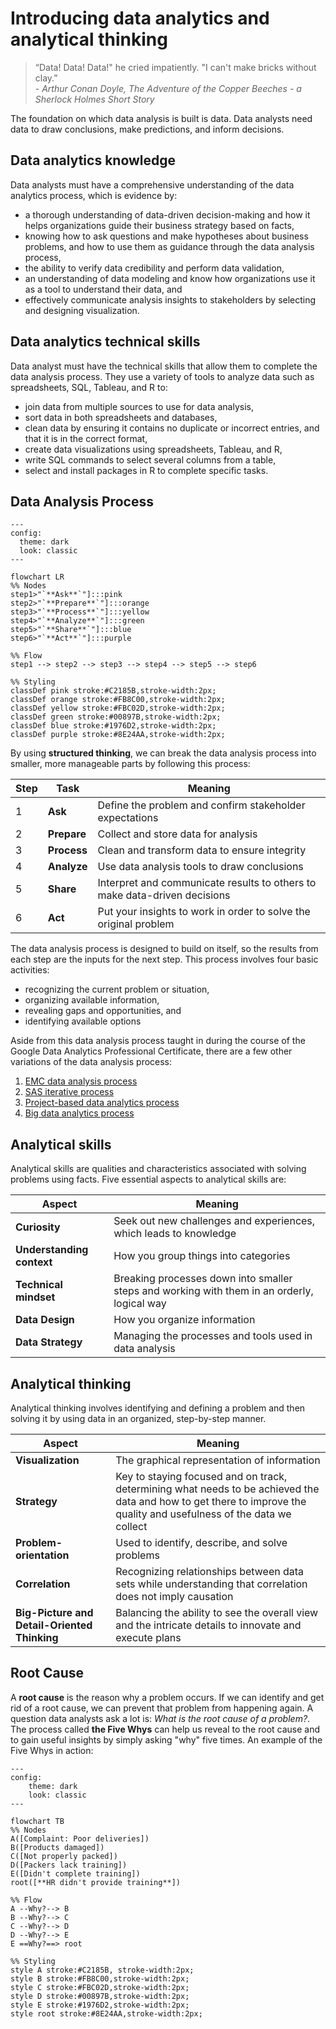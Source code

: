 # Introducing data analytics and analytical thinking

> “Data! Data! Data!" he cried impatiently. "I can't make bricks without clay.”  
> *- Arthur Conan Doyle, The Adventure of the Copper Beeches - a Sherlock Holmes Short Story*

The foundation on which data analysis is built is data. Data analysts need data to draw conclusions, make predictions, and inform decisions.

## Data analytics knowledge

Data analysts must have a comprehensive understanding of the data analytics process, which is evidence by:

- a thorough understanding of data-driven decision-making and how it helps organizations guide their business strategy based on facts,
- knowing how to ask questions and make hypotheses about business problems, and how to use them as guidance through the data analysis process,
- the ability to verify data credibility and perform data validation,
- an understanding of data modeling and know how organizations use it as a tool to understand their data, and
- effectively communicate analysis insights to stakeholders by selecting and designing visualization.

## Data analytics technical skills

Data analyst must have the technical skills that allow them to complete the data analysis process. They use a variety of tools to analyze data such as spreadsheets, SQL, Tableau, and R to:

- join data from multiple sources to use for data analysis,
- sort data in both spreadsheets and databases,
- clean data by ensuring it contains no duplicate or incorrect entries, and that it is in the correct format,
- create data visualizations using spreadsheets, Tableau, and R,
- write SQL commands to select several columns from a table,
- select and install packages in R to complete specific tasks.

## Data Analysis Process

```mermaid
---
config:
  theme: dark
  look: classic
---

flowchart LR
%% Nodes
step1>"`**Ask**`"]:::pink
step2>"`**Prepare**`"]:::orange
step3>"`**Process**`"]:::yellow
step4>"`**Analyze**`"]:::green
step5>"`**Share**`"]:::blue
step6>"`**Act**`"]:::purple

%% Flow
step1 --> step2 --> step3 --> step4 --> step5 --> step6

%% Styling
classDef pink stroke:#C2185B,stroke-width:2px;
classDef orange stroke:#FB8C00,stroke-width:2px;
classDef yellow stroke:#FBC02D,stroke-width:2px;
classDef green stroke:#00897B,stroke-width:2px;
classDef blue stroke:#1976D2,stroke-width:2px;
classDef purple stroke:#8E24AA,stroke-width:2px;
```

By using **structured thinking**, we can break the data analysis process into smaller, more manageable parts by following this process:

| Step | Task | Meaning |
| --- | --- | --- |
| 1 | **Ask** | Define the problem and confirm stakeholder expectations |
| 2 | **Prepare** | Collect and store data for analysis |
| 3 | **Process** | Clean and transform data to ensure integrity |
| 4 | **Analyze** | Use data analysis tools to draw conclusions |
| 5 | **Share** | Interpret and communicate results to others to make data-driven decisions |
| 6 | **Act** | Put your insights to work in order to solve the original problem |

The data analysis process is designed to build on itself, so the results from each step are the inputs for the next step. This process involves four basic activities:

- recognizing the current problem or situation,
- organizing available information,
- revealing gaps and opportunities, and
- identifying available options

Aside from this data analysis process taught in during the course of the Google Data Analytics Professional Certificate, there are a few other variations of the data analysis process:

1. [EMC data analysis process](https://onlinelibrary.wiley.com/doi/pdf/10.1002/9781119183686)
2. [SAS iterative process](https://www.sas.com/content/dam/SAS/documents/marketing-whitepapers-ebooks/sas-whitepapers/en/manage-analytical-life-cycle-continuous-innovation-106179.pdf)
3. [Project-based data analytics process](https://pingax.com/Data%20Analyst/understanding-data-analytics-project-life-cycle/)
4. [Big data analytics process](https://www.informit.com/articles/article.aspx?p=2473128&seqNum=11&ranMID=24808)

## Analytical skills

Analytical skills are qualities and characteristics associated with solving problems using facts. Five essential aspects to analytical skills are:

| Aspect | Meaning |
| --- | --- |
| **Curiosity** | Seek out new challenges and experiences, which leads to knowledge |
| **Understanding context** | How you group things into categories |
| **Technical mindset** | Breaking processes down into smaller steps and working with them in an orderly, logical way |
| **Data Design** | How you organize information |
| **Data Strategy** | Managing the processes and tools used in data analysis |

## Analytical thinking

Analytical thinking involves identifying and defining a problem and then solving it by using data in an organized, step-by-step manner.

| Aspect | Meaning |
| --- | --- |
| **Visualization** | The graphical representation of information |
| **Strategy** | Key to staying focused and on track, determining what needs to be achieved the data and how to get there to improve the quality and usefulness of the data we collect |
| **Problem-orientation** | Used to identify, describe, and solve problems |
| **Correlation** | Recognizing relationships between data sets while understanding that correlation does not imply causation |
| **Big-Picture and Detail-Oriented Thinking** | Balancing the ability to see the overall view and the intricate details to innovate and execute plans |

## Root Cause

A **root cause** is the reason why a problem occurs. If we can identify and get rid of a root cause, we can prevent that problem from happening again. A question data analysts ask a lot is: *What is the root cause of a problem?*.  The process called **the Five Whys** can help us reveal to the root cause and to gain useful insights by simply asking "why" five times. An example of the Five Whys in action:

```mermaid
---
config:
    theme: dark
    look: classic
---

flowchart TB
%% Nodes
A([Complaint: Poor deliveries])
B([Products damaged])
C([Not properly packed])
D([Packers lack training])
E([Didn't complete training])
root([**HR didn't provide training**])

%% Flow
A --Why?--> B
B --Why?--> C
C --Why?--> D
D --Why?--> E
E ==Why?==> root

%% Styling
style A stroke:#C2185B, stroke-width:2px;
style B stroke:#FB8C00,stroke-width:2px;
style C stroke:#FBC02D,stroke-width:2px;
style D stroke:#00897B,stroke-width:2px;
style E stroke:#1976D2,stroke-width:2px;
style root stroke:#8E24AA,stroke-width:2px;
```
